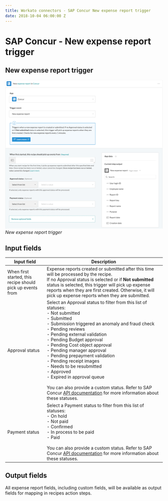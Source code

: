 ```yaml
---
title: Workato connectors - SAP Concur New expense report trigger
date: 2018-10-04 06:00:00 Z
---
```


# SAP Concur - New expense report trigger

## New expense report trigger


![New expense report trigger](/assets/images/concur/new-expense-report-trigger.png)
*New expense report trigger*

## Input fields
<table class="unchanged rich-diff-level-one">
  <thead>
    <tr>
        <th width='25%'>Input field</th>
        <th>Description</th>
    </tr>
  </thead>
  <tbody>
    <tr>
      <td>When first started, this recipe should pick up events from</td>
      <td>
        Expense reports created or submitted after this time will be processed by the recipe.<br>
        If no Approval status is selected or if <b>Not submitted</b> status is selected, this trigger will pick up expense reports when they are first created. Otherwise, it will pick up expense reports when they are submitted.
      </td>
    </tr>
    <tr>
      <td>Approval status</td>
      <td>
        Select an Approval status to filter from this list of statuses:<br>
        - Not submitted<br>
        - Submitted<br>
        - Submission triggered an anomaly and fraud check<br>
        - Pending reviews<br>
        - Pending external validation<br>
        - Pending Budget approval<br>
        - Pending Cost object approval<br>
        - Pending manager approval<br>
        - Pending prepayment validation<br>
        - Pending receipt images<br>
        - Needs to be resubmitted<br>
        - Approved<br>
        - Expired in approval queue<br><br>
        You can also provide a custom status. Refer to SAP Concur <a href="https://developer.concur.com/api-reference/expense/expense-report/v3.reports.html">API documentation</a> for more information about these statuses.
      </td>
    </tr>
    <tr>
      <td>Payment status</td>
      <td>
        Select a Payment status to filter from this list of statuses:<br>
        - On hold<br>
        - Not paid<br>
        - Confirmed<br>
        - In process to be paid<br>
        - Paid<br><br>
        You can also provide a custom status. Refer to SAP Concur <a href="https://developer.concur.com/api-reference/expense/expense-report/v3.reports.html">API documentation</a> for more information about these statuses.
      </td>
    </tr>
  </tbody>
</table>

## Output fields
All expense report fields, including custom fields, will be available as output fields for mapping in recipes action steps.
